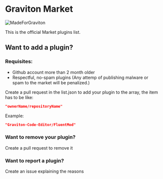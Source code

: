 # Graviton Market

![MadeForGraviton](https://raw.githubusercontent.com/Graviton-Code-Editor/website/master/src/badges/made_for_graviton.svg?sanitize=true)

This is the official Market plugins list.

## Want to add a plugin?

### Requisites:
- Github account more than 2 month older
- Respectful, no-spam plugins (Any attemp of publishing malware or spam to the market will be penalized.)

Create a pull request in the list.json to add your plugin to the array, the item has to be like:

```json
"ownerName/repositoryName"
```
Example:
```json
"Graviton-Code-Editor/FluentMod"
```

### Want to remove your plugin?
Create a pull request to remove it

### Want to report a plugin?
Create an issue explaining the reasons